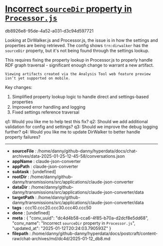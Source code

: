 # [Incorrect `sourceDir` property in `Processor.js`](https://claude.ai/chat/dc4d4b58-cca6-4f85-b70a-d2dcf8e5dd68)

db8926e8-95de-4a52-a031-d3c94d597721

 Looking at DirWalker.js and Processor.js, the issue is in how the settings and properties are being retrieved. The config shows `trn:dirwalker` has the `sourceDir` property, but it's not being found through the settings lookup.

<antThinking>This requires fixing the property lookup in Processor.js to properly handle RDF graph traversal - significant enough change to warrant a new artifact.</antThinking>
```
Viewing artifacts created via the Analysis Tool web feature preview isn’t yet supported on mobile.
```



Key changes:
1. Simplified property lookup logic to handle direct and settings-based properties
2. Improved error handling and logging
3. Fixed settings reference traversal

q1: Would you like me to help test this fix?
q2: Should we add additional validation for config and settings?
q3: Should we improve the debug logging further?
q4: Would you like me to update DirWalker to better handle property failures?

---

* **sourceFile** : /home/danny/github-danny/hyperdata/docs/chat-archives/data-2025-01-25-12-45-58/conversations.json
* **appName** : claude-json-converter
* **appPath** : claude-json-converter
* **subtask** : [undefined]
* **rootDir** : /home/danny/github-danny/transmissions/src/applications/claude-json-converter
* **dataDir** : /home/danny/github-danny/transmissions/src/applications/claude-json-converter/data
* **targetPath** : /home/danny/github-danny/transmissions/src/applications/claude-json-converter/data
* **tags** : ccc10.ccc20.ccc30.ccc40.ccc50
* **done** : [undefined]
* **meta** : {
  "conv_uuid": "dc4d4b58-cca6-4f85-b70a-d2dcf8e5dd68",
  "conv_name": "Incorrect `sourceDir` property in `Processor.js`",
  "updated_at": "2025-01-12T20:24:03.790593Z"
}
* **filepath** : /home/danny/github-danny/hyperdata/docs/postcraft/content-raw/chat-archives/md/dc4d/2025-01-12_db8.md